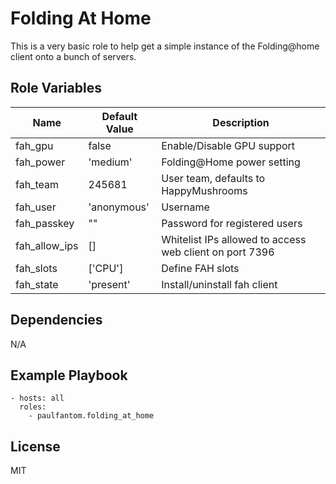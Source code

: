 Folding At Home
===============

This is a very basic role to help get a simple instance of the Folding@home
client onto a bunch of servers.

Role Variables
--------------

| Name           | Default Value | Description                        |
| -------------- | ------------- | -----------------------------------|
| fah_gpu        | false         | Enable/Disable GPU support |
| fah_power      | 'medium'      | Folding@Home power setting |
| fah_team       | 245681        | User team, defaults to HappyMushrooms |
| fah_user       | 'anonymous'   | Username |
| fah_passkey    | ""            | Password for registered users |
| fah_allow_ips  |  []           | Whitelist IPs allowed to access web client on port 7396 |
| fah_slots      | ['CPU']       | Define FAH slots |
| fah_state      | 'present'     | Install/uninstall fah client |


Dependencies
------------

N/A

Example Playbook
----------------

```
- hosts: all
  roles:
    - paulfantom.folding_at_home
```

License
-------

MIT
